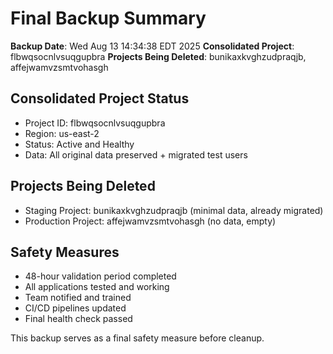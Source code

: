 # Final Backup Summary

**Backup Date**: Wed Aug 13 14:34:38 EDT 2025
**Consolidated Project**: flbwqsocnlvsuqgupbra
**Projects Being Deleted**: bunikaxkvghzudpraqjb, affejwamvzsmtvohasgh

## Consolidated Project Status
- Project ID: flbwqsocnlvsuqgupbra
- Region: us-east-2
- Status: Active and Healthy
- Data: All original data preserved + migrated test users

## Projects Being Deleted
- Staging Project: bunikaxkvghzudpraqjb (minimal data, already migrated)
- Production Project: affejwamvzsmtvohasgh (no data, empty)

## Safety Measures
- 48-hour validation period completed
- All applications tested and working
- Team notified and trained
- CI/CD pipelines updated
- Final health check passed

This backup serves as a final safety measure before cleanup.
